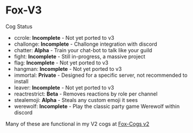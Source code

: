 # Fox-V3



Cog Status

  - ccrole: **Incomplete** - Not yet ported to v3
  - challonge: **Incomplete** - Challonge integration with discord
  - chatter: **Alpha** - Train your chat-bot to talk like your guild
  - fight: **Incomplete** - Still in-progress, a massive project
  - flag: **Incomplete** - Not yet ported to v3
  - hangman: **Incomplete** - Not yet ported to v3
  - immortal: **Private** - Designed for a specific server, not recommended to install
  - leaver: **Incomplete** - Not yet ported to v3
  - reactrestrict: **Beta** - Removes reactions by role per channel
  - stealemoji: **Alpha** - Steals any custom emoji it sees
  - werewolf: **Incomplete** - Play the classic party game Werewolf within discord
  
Many of these are functional in my V2 cogs at [Fox-Cogs v2](https://github.com/bobloy/Fox-Cogs)
